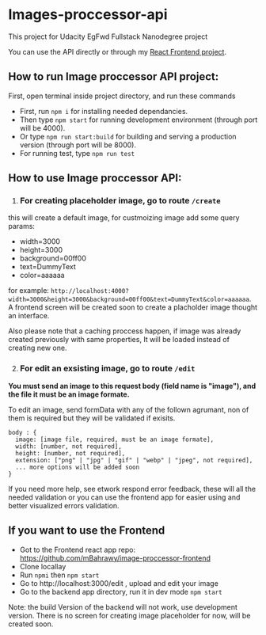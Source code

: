 # Images-proccessor-api
This project for Udacity EgFwd Fullstack Nanodegree project 

You can use the API directly or through my [React Frontend project](https://github.com/mBahrawy/image-proccessor-frontend).


## How to run Image proccessor API project:
First, open terminal inside project directory, and run these commands

- First, run `npm i` for installing needed dependancies.
- Then type `npm start` for running development environment (through port will be 4000).
- Or type `npm run start:build` for building and serving a production version (through port will be 8000).
- For running test, type `npm run test`


## How to use Image proccessor API:

1. ### For creating placeholder image, go to route `/create`
this will create a default image, for custmoizing image add some query params:

  - width=3000
  - height=3000
  - background=00ff00
  - text=DummyText
  - color=aaaaaa

for example: `http://localhost:4000?width=3000&height=3000&background=00ff00&text=DummyText&color=aaaaaa`.
A frontend screen will be created soon to create a placholder image thought an interface.

Also please note that a caching proccess happen, if image was already created previously with same properties, It will be loaded instead of creating new one.


2. ### For edit an exsisting image, go to route `/edit`
**You must send an image to this request body (field name is "image"), and the file it must be an image formate.**

To edit an image, send formData with any of the follown agrumant, non of them is required but they will be validated if exisits.

```
body : {
  image: [image file, required, must be an image formate],
  width: [number, not required],
  height: [number, not required],
  extension: ["png" | "jpg" | "gif" | "webp" | "jpeg", not required],
  ... more options will be added soon
}
```
If you need more help, see etwork respond error feedback, these will all the needed validation 
or you can use the frontend app for easier using and better visualized errors validation.


## If you want to use the Frontend

  - Got to the Frontend react app repo: https://github.com/mBahrawy/image-proccessor-frontend
  - Clone locallay
  - Run `npmi` then `npm start`
  - Go to http://localhost:3000/edit , upload and edit your image
  - Go to the backend app directory, run it in dev mode `npm start` 

Note: the build Version of the backend will not work, use development version.
There is no screen for creating image placeholder for now, will be created soon.
